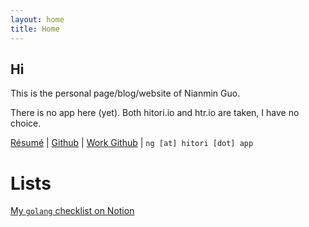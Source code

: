 ```yaml
---
layout: home
title: Home
---
```


## Hi

This is the personal page/blog/website of Nianmin Guo.

There is no app here (yet). Both hitori.io and htr.io are taken, I have no choice.

[Résumé](assets/htr/Guo_Nianmin.pdf) \| [Github](https://github.com/Zenmai0822) \| [Work Github](https://github.com/nianminguo) \| `ng [at] hitori [dot] app`

# Lists

[My `golang` checklist on Notion](https://www.notion.so/Go-Where-f4b73f3da3fc41738ea9ca266a8881ac)